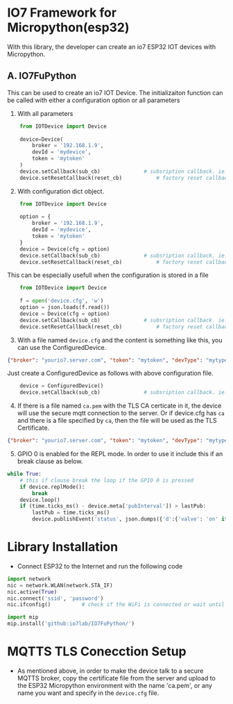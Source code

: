 # IO7 Framework for Micropython(esp32)

With this library, the developer can create an io7 ESP32 IOT devices with Micropython.

## A. IO7FuPython

This can be used to create an io7 IOT Device. The initializaiton function can be called with either a configuration option or all parameters
1. With all parameters
```python
    from IOTDevice import Device
    
    device=Device(
        broker = '192.168.1.9',
        devId = 'mydevice',
        token = 'mytoken'
    )
    device.setCallback(sub_cb)				# subsription callback. ie. command handler
    device.setResetCallback(reset_cb)			# factory reset callback. it clears 'device.cfg' file.
```
2. With configuration dict object.
```python
    from IOTDevice import Device
    
    option = {
        broker = '192.168.1.9',
        devId = 'mydevice',
        token = 'mytoken'
    }
    device = Device(cfg = option)
    device.setCallback(sub_cb)				# subsription callback. ie. command handler
    device.setResetCallback(reset_cb)			# factory reset callback. it clears 'device.cfg' file.
```
This can be especially usefull when the configuration is stored in a file
```python
    from IOTDevice import Device
    
    f = open('device.cfg', 'w')
    option = json.loads(f.read())
    device = Device(cfg = option)
    device.setCallback(sub_cb)				# subsription callback. ie. command handler
    device.setResetCallback(reset_cb)			# factory reset callback. it clears 'device.cfg' file.
```
3. With a file named `device.cfg` and the content is something like this, you can use the ConfiguredDevice.
```json
{"broker": "yourio7.server.com", "token": "mytoken", "devType": "mytype", "devId": "myid"}
```
Just create a ConfiguredDevice as follows with above configuration file.
```python
    device = ConfiguredDevice()
    device.setCallback(sub_cb)				# subsription callback. ie. command handler
```
4. If there is a file named `ca.pem` with the TLS CA certicate in it, the device will use the secure mqtt connection to the server. Or if device.cfg has `ca` and there is a file specified by `ca`, then the file will be used as the TLS Certificate.
```json
{"broker": "yourio7.server.com", "token": "mytoken", "devType": "mytype", "devId": "myid", "ca":"ca.txt"}
```

5. GPIO 0 is enabled for the REPL mode. In order to use it include this if an break clause as below.

```python
while True:
    # this if clause break the loop if the GPIO 0 is pressed
    if device.replMode():
        break
    device.loop()
    if (time.ticks_ms() - device.meta['pubInterval']) > lastPub:
        lastPub = time.ticks_ms()
        device.publishEvent('status', json.dumps({'d':{'valve': 'on' if led.value() else 'off'}}))
```

# Library Installation
* Connect ESP32 to the Internet and run the following code
```python
import network
nic = network.WLAN(network.STA_IF)
nic.active(True)
nic.connect('ssid', 'password')
nic.ifconfig()          # check if the WiFi is connected or wait until connected

import mip
mip.install('github:io7lab/IO7FuPython/')
```

# MQTTS TLS Conecction Setup
* As mentioned above, in order to make the device talk to a secure MQTTS broker, copy the certificate file from the server and upload to the ESP32 Micropython environment with the name 'ca.pem', or any name you want and specify in the `device.cfg` file.
